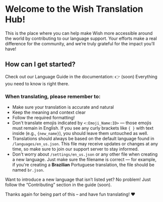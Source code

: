 # Welcome to the Wish Translation Hub!

This is the place where you can help make Wish more accessible around the world by contributing to our language support. Your efforts make a real difference for the community, and we’re truly grateful for the impact you’ll have!

## How can I get started?
Check out our Language Guide in the documentation:
👉 (soon)
Everything you need to know is right there.

### When translating, please remember to:
- Make sure your translation is accurate and natural
- Keep the meaning and context clear
- Follow the required formatting!
- Don't translate emojis indicated by `<:Emoji_Name:ID>` — those emojis must remain in English. If you see any curly brackets like `{ }` with text inside (e.g., `{new_name}`), you should leave them untouched as well.
- Translations should always be based on the default language found in `/languages/en_us.json`. This file may receive updates or changes at any time, so make sure to join our support server to stay informed.
- Don't worry about `/settings/en_us.json` or any other file when creating a new language. Just make sure the filename is correct — for example, if you're creating a __Brazilian__ Portuguese translation, the file should be named `br.json`.

Want to introduce a new language that isn’t listed yet? No problem! Just follow the “Contributing” section in the guide (soon).

Thanks again for being part of this – and have fun translating! ❤️
